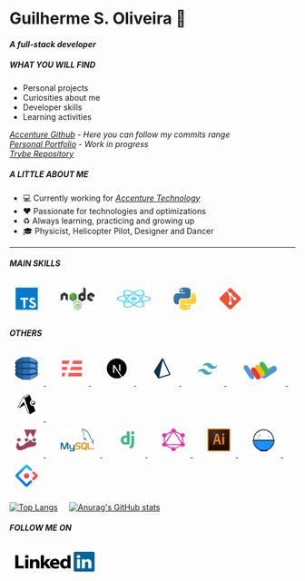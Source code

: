 <!--
### Hi there 👋
**Gui-Alucard/Gui-Alucard** is a ✨ _special_ ✨ repository because its `README.md` (this file) appears on your GitHub profile.

Here are some ideas to get you started:

- 🔭 I’m currently working on ...
- 🌱 I’m currently learning ...
- 👯 I’m looking to collaborate on ...
- 🤔 I’m looking for help with ...
- 💬 Ask me about ...
- 📫 How to reach me: ...
- 😄 Pronouns: ...
- ⚡ Fun fact: ...
-->

# Guilherme S. Oliveira   🚀
#### *A full-stack developer*
##### WHAT YOU WILL FIND

- Personal projects
- Curiosities about me
- Developer skills
- Learning activities

 *[Accenture Github](https://github.com/g-silva-oliveira) - Here you can follow my commits range*</br>
 *[Personal Portfolio](https://gui-alucard.github.io/portifolio/) - Work in progress*</br>
 *[Trybe Repository](https://github.com/Gui-Alucard/Trybe)*

##### A LITTLE ABOUT ME

- :computer:  Currently working for *[Accenture Technology](https://www.accenture.com/br-pt)*
- :heart:  Passionate for technologies and optimizations
- :recycle:  Always learning, practicing and growing up
- :mortar_board:  Physicist, Helicopter Pilot, Designer and Dancer

___

##### MAIN SKILLS
[<a href="https://www.typescriptlang.org" target="_blank" rel="noopener noreferrer">
<img src="./img/typescript.png" alt="Logo do TypeScript" width="40" height="40" style="margin: 10px" /></a>]("https://www.typescriptlang.org")
&nbsp;&nbsp;&nbsp;
[<a href="https://nodejs.org/en" target="_blank" rel="noopener noreferrer">
<img src="./img/nodejs-1.svg" alt="Logo do NodeJs" width="60" height="40" style="margin: 10px" /></a>]("https://nodejs.org/en")
&nbsp;&nbsp;&nbsp;
[<a href="https://reactnative.dev" target="_blank" rel="noopener noreferrer">
<img src="./img/react-2.svg" alt="Logo do React Native" width="60" height="40" style="margin: 10px" /></a>]("https://reactnative.dev")
&nbsp;&nbsp;&nbsp;
[<a href="https://www.python.org" target="_blank" rel="noopener noreferrer">
<img src="./img/python.png" alt="Logo do Python" width="40" height="40" style="margin: 10px" /></a>]("https://www.python.org")
&nbsp;&nbsp;&nbsp;
[<a href="https://git-scm.com" target="_blank" rel="noopener noreferrer">
<img src="./img/Git_icon.svg" alt="Logo do GIT" width="40" height="40" style="margin: 10px" /></a>]("https://git-scm.com")
&nbsp;&nbsp;&nbsp;


##### OTHERS
  [<a href="https://aws.amazon.com/pt/dynamodb/" target="_blank" rel="noopener noreferrer">
    <img src="./img/aws-dynamodb.svg"  alt="Logo AWS Dynamo DB" width="40" height="40" style="margin: 10px" />
  </a>]("https://aws.amazon.com/pt/dynamodb/")
&nbsp;&nbsp;&nbsp;
  [<a href="https://www.serverless.com" target="_blank" rel="noopener noreferrer">
    <img src="./img/serverless.svg" alt="Logo do Serverless" width="40" height="40" style="margin: 10px" />
  </a>]("https://www.serverless.com")
&nbsp;&nbsp;&nbsp;
  [<a href="https://nextjs.org" target="_blank" rel="noopener noreferrer">
    <img src="./img/nextjs.svg" alt="Logo do NextJs" width="40" height="40" style="margin: 10px" />
  </a>]("https://nextjs.org")
&nbsp;&nbsp;&nbsp;
  [<a href="https://www.prisma.io" target="_blank" rel="noopener noreferrer">
    <img src="./img/prisma.svg"  alt="Logo do Prisma ORM" width="40" height="40" style="margin: 10px" />
  </a>]("https://www.prisma.io")
&nbsp;&nbsp;&nbsp;
  [<a href="https://tailwindcss.com" target="_blank" rel="noopener noreferrer">
    <img src="./img/tailwind.svg"  alt="Logo AWS Dynamo DB" width="40" height="40" style="margin: 10px" />
  </a>]("https://tailwindcss.com")
&nbsp;&nbsp;&nbsp;
  [<a href="https://shaka-player-demo.appspot.com/docs/api/index.html" target="_blank" rel="noopener noreferrer">
    <img src="./img/shaka_logo_85_40.png" alt="Logo do Google Shaka Player" width="68" height="32" style="margin: 10px" />
  </a>]("https://shaka-player-demo.appspot.com/docs/api/index.html")
&nbsp;&nbsp;&nbsp;
  [<a href="https://expo.dev" target="_blank" rel="noopener noreferrer">
    <img src="./img/expo.svg" alt="Logo do Expo Go" width="40" height="40" style="margin: 10px" />
  </a>]("https://expo.dev")
&nbsp;&nbsp;&nbsp;<br />
  [<a href="https://jestjs.io" target="_blank" rel="noopener noreferrer">
    <img src="./img/jest-0.svg" alt="Logo do Jest" width="40" height="40" style="margin: 10px" />
  </a>]("https://jestjs.io")
&nbsp;&nbsp;&nbsp;
  [<a href="https://www.mysql.com" target="_blank" rel="noopener noreferrer">
    <img src="./img/mysql.png" alt="Logo do MySQL" width="60" height="40" style="margin: 10px" />
  </a>]("https://www.mysql.com")
&nbsp;&nbsp;&nbsp;
  [<a href="https://www.djangoproject.com" target="_blank" rel="noopener noreferrer">
    <img src="./img/django.svg" alt="Logo do Django" width="40" height="40" style="margin: 10px" />
  </a>]("https://www.djangoproject.com")
&nbsp;&nbsp;&nbsp;
  [<a href="https://graphql.org" target="_blank" rel="noopener noreferrer">
    <img src="./img/graphql.svg" alt="Logo do GraphQL" width="40" height="40" style="margin: 10px" />
  </a>]("https://graphql.org")
&nbsp;&nbsp;&nbsp;
  [<a href="https://www.adobe.com/br/products/illustrator" target="_blank" rel="noopener noreferrer">
    <img src="./img/adobe-illustrator-cc.svg" alt="Logo do GraphQL" width="40" height="40" style="margin: 10px"/>
  </a>]("https://www.adobe.com/br/products/illustrator")
&nbsp;&nbsp;&nbsp;
  [<a href="https://umijs.org" target="_blank" rel="noopener noreferrer">
    <img src="./img/umijs.png" alt="Logo do UmiJS" width="40" height="40" style="margin: 10px" />
  </a>]("https://umijs.org")
&nbsp;&nbsp;&nbsp;
  [<a href="https://ant.design" target="_blank" rel="noopener noreferrer">
    <img src="./img/antdesign.png" alt="Logo do Ant-Design" width="40" height="40" style="margin: 10px" />
  </a>]("https://ant.design")
</br>

[![Top Langs](https://github-readme-stats.vercel.app/api/top-langs/?username=Gui-Alucard&layout=compact&theme=synthwave)](https://github.com/anuraghazra/github-readme-stats)
&nbsp;&nbsp;&nbsp;
[![Anurag's GitHub stats](https://github-readme-stats.vercel.app/api?username=Gui-Alucard&hide=stars,issues&theme=synthwave)](https://github.com/anuraghazra/github-readme-stats)

##### FOLLOW ME ON

[<a class="tooltip" href="https://www.linkedin.com/in/guilhermesilva-oliveira/" target="_blank" rel="noopener noreferrer"><img src="./img/linkedin.svg" alt="logo do linkedin" width="140" height="35" style="margin: 10px"/></a>]("https://www.linkedin.com/in/guilhermesilva-oliveira/")

</br></br>
